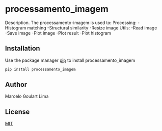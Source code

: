 # processamento_imagem

Description. 
The processamento-imagem is used to:
	Processing:
		-Histogram matching
		-Structural similarity
		-Resize image
	Utils:
		-Read image
		-Save image
		-Plot image
		-Plot result
		-Plot histogram

## Installation

Use the package manager [pip](https://pip.pypa.io/en/stable/) to install processamento_imagem

```bash
pip install processamento_imagem
```

## Author
Marcelo Goulart Lima

## License
[MIT](https://choosealicense.com/licenses/mit/)